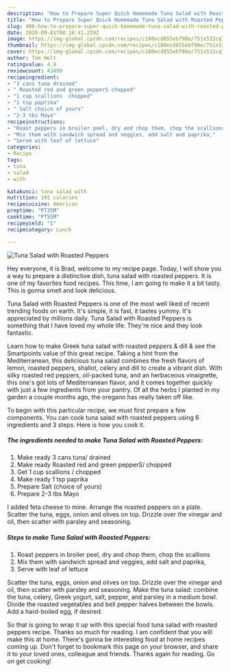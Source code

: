 ```yaml
---
description: "How to Prepare Super Quick Homemade Tuna Salad with Roasted Peppers"
title: "How to Prepare Super Quick Homemade Tuna Salad with Roasted Peppers"
slug: 408-how-to-prepare-super-quick-homemade-tuna-salad-with-roasted-peppers
date: 2020-09-01T08:18:41.239Z
image: https://img-global.cpcdn.com/recipes/c180ecd855ebf98e/751x532cq70/tuna-salad-with-roasted-peppers-recipe-main-photo.jpg
thumbnail: https://img-global.cpcdn.com/recipes/c180ecd855ebf98e/751x532cq70/tuna-salad-with-roasted-peppers-recipe-main-photo.jpg
cover: https://img-global.cpcdn.com/recipes/c180ecd855ebf98e/751x532cq70/tuna-salad-with-roasted-peppers-recipe-main-photo.jpg
author: Tom Holt
ratingvalue: 4.9
reviewcount: 43499
recipeingredient:
- "3 cans tuna drained"
- " Roasted red and green pepperS chopped"
- "1 cup scallions  chopped"
- "1 tsp paprika"
- " Salt choice of yours"
- "2-3 tbs Mayo"
recipeinstructions:
- "Roast peppers in broiler peel, dry and chop them, chop the scallions"
- "Mix them with sandwich spread and veggies, add salt and paprika,"
- "Serve with leaf of lettuce"
categories:
- Recipe
tags:
- tuna
- salad
- with

katakunci: tuna salad with 
nutrition: 191 calories
recipecuisine: American
preptime: "PT35M"
cooktime: "PT55M"
recipeyield: "1"
recipecategory: Lunch

---
```



![Tuna Salad with Roasted Peppers](https://img-global.cpcdn.com/recipes/c180ecd855ebf98e/751x532cq70/tuna-salad-with-roasted-peppers-recipe-main-photo.jpg)

Hey everyone, it is Brad, welcome to my recipe page. Today, I will show you a way to prepare a distinctive dish, tuna salad with roasted peppers. It is one of my favorites food recipes. This time, I am going to make it a bit tasty. This is gonna smell and look delicious.

Tuna Salad with Roasted Peppers is one of the most well liked of recent trending foods on earth. It's simple, it is fast, it tastes yummy. It's appreciated by millions daily. Tuna Salad with Roasted Peppers is something that I have loved my whole life. They're nice and they look fantastic.

Learn how to make Greek tuna salad with roasted peppers &amp; dill &amp; see the Smartpoints value of this great recipe. Taking a hint from the Mediterranean, this delicious tuna salad combines the fresh flavors of lemon, roasted peppers, shallot, celery and dill to create a vibrant dish. With silky roasted red peppers, oil-packed tuna, and an herbaceous vinaigrette, this one&#39;s got lots of Mediterranean flavor, and it comes together quickly with just a few ingredients from your pantry. Of all the herbs I planted in my garden a couple months ago, the oregano has really taken off like.


To begin with this particular recipe, we must first prepare a few components. You can cook tuna salad with roasted peppers using 6 ingredients and 3 steps. Here is how you cook it.

<!--inarticleads1-->

##### The ingredients needed to make Tuna Salad with Roasted Peppers:

1. Make ready 3 cans tuna/ drained
1. Make ready  Roasted red and green pepperS/ chopped
1. Get 1 cup scallions / chopped
1. Make ready 1 tsp paprika
1. Prepare  Salt (choice of yours)
1. Prepare 2-3 tbs Mayo


I added feta cheese to mine. Arrange the roasted peppers on a plate. Scatter the tuna, eggs, onion and olives on top. Drizzle over the vinegar and oil, then scatter with parsley and seasoning. 

<!--inarticleads2-->

##### Steps to make Tuna Salad with Roasted Peppers:

1. Roast peppers in broiler peel, dry and chop them, chop the scallions
1. Mix them with sandwich spread and veggies, add salt and paprika,
1. Serve with leaf of lettuce


Scatter the tuna, eggs, onion and olives on top. Drizzle over the vinegar and oil, then scatter with parsley and seasoning. Make the tuna salad: combine the tuna, celery, Greek yogurt, salt, pepper, and parsley in a medium bowl. Divide the roasted vegetables and bell pepper halves between the bowls. Add a hard-boiled egg, if desired. 

So that is going to wrap it up with this special food tuna salad with roasted peppers recipe. Thanks so much for reading. I am confident that you will make this at home. There's gonna be interesting food at home recipes coming up. Don't forget to bookmark this page on your browser, and share it to your loved ones, colleague and friends. Thanks again for reading. Go on get cooking!

